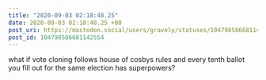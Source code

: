 ```yaml
---
title: "2020-09-03 02:18:48.25"
date: 2020-09-03 02:18:48.25 +00
post_uri: https://mastodon.social/users/gravely/statuses/104798586681142554
post_id: 104798586681142554
---
```

what if vote cloning follows house of cosbys rules and every tenth ballot you fill out for the same election has superpowers?


